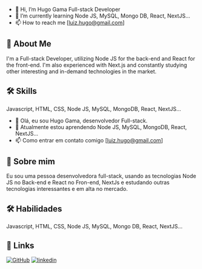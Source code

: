 - 👋 Hi, I’m Hugo Gama Full-stack Developer
- 🌱 I’m currently learning Node JS, MySQL, Mongo DB, React, NextJS...
- 📫 How to reach me [luiz.hugo@gmail.com]

## 🚀 About Me
I'm a Full-stack Developer, utilizing Node JS for the back-end and React for the front-end. I'm also experienced with Next.js and constantly studying other interesting and in-demand technologies in the market.

## 🛠 Skills
Javascript, HTML, CSS, Node JS, MySQL, MongoDB, React, NextJS...

- 👋 Olá, eu sou Hugo Gama, desenvolvedor Full-stack.
- 🌱 Atualmente estou aprendendo Node JS, MySQL, MongoDB, React, NextJS...
- 📫 Como entrar em contato comigo [luiz.hugo@gmail.com]
  
## 🚀 Sobre mim
Eu sou uma pessoa desenvolvedora full-stack, usando as tecnologias Node JS no Back-end e React no Fron-end, NextJs e estudando outras tecnologias interessantes e em alta no mercado.

## 🛠 Habilidades
Javascript, HTML, CSS, Node JS, MySQL, Mongo DB, React, NextJS...



## 🔗 Links
[![GitHub](https://img.shields.io/badge/github-000?style=for-the-badge&logo=ko-fi&logoColor=white)](https://github.com/hugoluiz1984)
[![linkedin](https://img.shields.io/badge/linkedin-0A66C2?style=for-the-badge&logo=linkedin&logoColor=white)](https://www.linkedin.com/in/hugo-luiz-santos-aa7a957b/)

